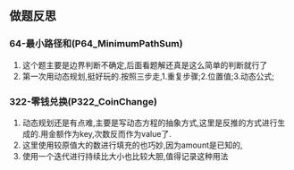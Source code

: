 ## 做题反思

### 64-最小路径和(P64_MinimumPathSum)

1. 这个题主要是边界判断不确定,后面看题解还真是这么简单的判断就行了
2. 第一次用动态规划,挺好玩的.按照三步走,1.重复步骤;2.位置值;3.动态公式;

### 322-零钱兑换(P322_CoinChange)

1. 动态规划还是有点难,主要是写动态方程的抽象方式,这里是反推的方式进行生成的.用金额作为key,次数反而作为value了.
2. 这里使用较原值大的数进行填充的也巧妙,因为amount是已知的,
3. 使用一个迭代进行持续比大小也比较大胆,值得记录这种用法

